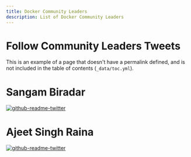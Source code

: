 ```yaml
---
title: Docker Community Leaders
description: List of Docker Community Leaders
---
```


# Follow Community Leaders Tweets

 This is an example of a page that doesn't have a permalink defined, and
is not included in the table of contents (`_data/toc.yml`).



# Sangam Biradar 

[![github-readme-twitter](https://github-readme-twitter.gazf.vercel.app/api?id=BiradarSangam)](https://github.com/gazf/github-readme-twitter)

# Ajeet Singh Raina

[![github-readme-twitter](https://github-readme-twitter.gazf.vercel.app/api?id=ajeetsraina)](https://github.com/gazf/github-readme-twitter)
